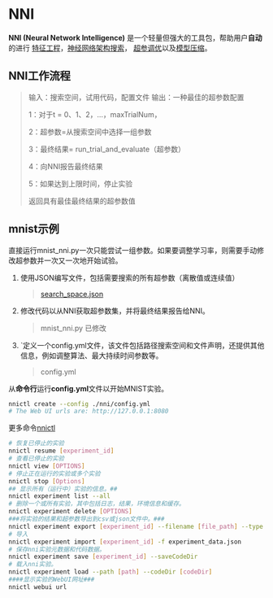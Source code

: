 # NNI

**NNI (Neural Network Intelligence)** 
是一个轻量但强大的工具包，帮助用户**自动**的进行 [特征工程](https://nni.readthedocs.io/zh/latest/FeatureEngineering/Overview.html)，[神经网络架构搜索](https://nni.readthedocs.io/zh/latest/NAS/Overview.html)， [超参调优](https://nni.readthedocs.io/zh/latest/Tuner/BuiltinTuner.html)以及[模型压缩](https://nni.readthedocs.io/zh/latest/Compression/Overview.html)。   

## NNI工作流程

> 输入：搜索空间，试用代码，配置文件
> 输出：一种最佳的超参数配置  
>
> 1：对于t = 0、1、2，...，maxTrialNum，
>
> 2：超参数=从搜索空间中选择一组参数
>
> 3：最终结果= run_trial_and_evaluate（超参数）
>
> 4：向NNI报告最终结果
>
> 5：如果达到上限时间，停止实验
>
> 返回具有最佳最终结果的超参数值

## mnist示例

直接运行mnist_nni.py一次只能尝试一组参数。如果要调整学习率，则需要手动修改超参数并一次又一次地开始试验。

1. 使用JSON编写文件，包括需要搜索的所有超参数（离散值或连续值）

   > [search_space.json](https://github.com/microsoft/nni/blob/85c0d841a6a15d64f32d8237e29616227fd03425/examples/trials/mnist-pytorch/search_space.json)

2. 修改代码以从NNI获取超参数集，并将最终结果报告给NNI。

   > mnist_nni.py 已修改

3. `定义一个config.yml文件，该文件包括路径搜索空间和文件声明，还提供其他信息，例如调整算法、最大持续时间参数等。

   > config.yml

从**命令行**运行**config.yml**文件以开始MNIST实验。

```bash
nnictl create --config ./nni/config.yml
# The Web UI urls are: http://127.0.0.1:8080
```

更多命令[nnictl](https://nni.readthedocs.io/en/latest/Tutorial/Nnictl.html)

```bash
# 恢复已停止的实验
nnictl resume [experiment_id]
# 查看已停止的实验
nnictl view [OPTIONS]
# 停止正在运行的实验或多个实验
nnictl stop [Options]
## 显示所有（运行中）实验的信息。##
nnictl experiment list --all
# 删除一个或所有实验，其中包括日志，结果，环境信息和缓存。
nnictl experiment delete [OPTIONS]
###将实验的结果和超参数导出到csv或json文件中。###
nnictl experiment export [experiment_id] --filename [file_path] --type json --intermediate
# 导入
nnictl experiment import [experiment_id] -f experiment_data.json
# 保存nni实验元数据和代码数据。
nnictl experiment save [experiment_id] --saveCodeDir
# 载入nni实验。
nnictl experiment load --path [path] --codeDir [codeDir]
####显示实验的WebUI网址###
nnictl webui url
```

